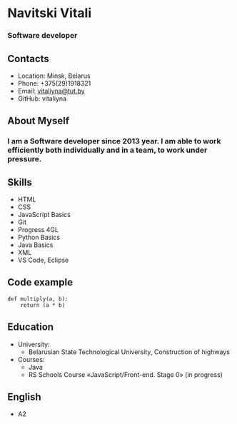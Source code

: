 # Navitski Vitali
### Software developer
## Contacts
* Location: Minsk, Belarus
* Phone: +375(29)1918321
* Email: vitaliyna@tut.by
* GitHub: vitaliyna

## About Myself

### I am a Software developer since 2013 year. I am able to work efficiently both individually and in a team, to work under pressure.

## Skills 
* HTML
* CSS
* JavaScript Basics
* Git
* Progress 4GL
* Python Basics
* Java Basics
* XML
* VS Code, Eclipse 

## Code example
```
def multiply(a, b):
    return (a * b)
```
## Education
* University: 
   * Belarusian State Technological University, Construction of highways
* Courses: 
   * Java
   * RS Schools Course «JavaScript/Front-end. Stage 0» (in progress)

## English
* A2